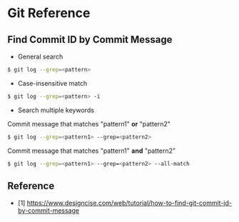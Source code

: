 # Git Reference

## Find Commit ID by Commit Message

* General search

```bash
$ git log --grep=<pattern>
```

* Case-insensitive match 

```bash
$ git log --grep=<pattern> -i
```

* Search multiple keywords

Commit message that matches "pattern1" **or** "pattern2"

```bash
$ git log --grep=<pattern1> --grep=<pattern2>
```

Commit message that matches "pattern1" **and** "pattern2"

```bash
$ git log --grep=<pattern1> --grep=<pattern2> --all-match
```

## Reference

* [1] https://www.designcise.com/web/tutorial/how-to-find-git-commit-id-by-commit-message